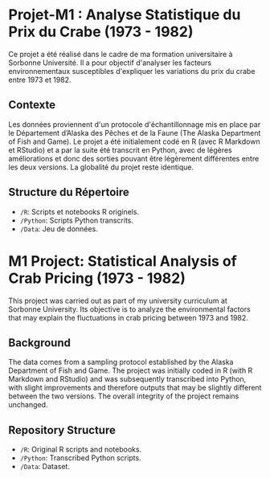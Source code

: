 # Projet-M1 : Analyse Statistique du Prix du Crabe (1973 - 1982)

Ce projet a été réalisé dans le cadre de ma formation universitaire à Sorbonne Université. Il a pour objectif d'analyser les facteurs environnementaux susceptibles d'expliquer les variations du prix du crabe entre 1973 et 1982.

## Contexte

Les données proviennent d'un protocole d'échantillonnage mis en place par le Département d’Alaska des Pêches et de la Faune (The Alaska Department of Fish and Game). Le projet a été initialement codé en R (avec R Markdown et RStudio) et a par la suite été transcrit en Python, avec de légères améliorations et donc des sorties pouvant être légèrement différentes entre les deux versions. La globalité du projet reste identique.

## Structure du Répertoire

- `/R`: Scripts et notebooks R originels.
- `/Python`: Scripts Python transcrits.
- `/Data`: Jeu de données.

# M1 Project: Statistical Analysis of Crab Pricing (1973 - 1982)

This project was carried out as part of my university curriculum at Sorbonne University. Its objective is to analyze the environmental factors that may explain the fluctuations in crab pricing between 1973 and 1982.

## Background

The data comes from a sampling protocol established by the Alaska Department of Fish and Game. The project was initially coded in R (with R Markdown and RStudio) and was subsequently transcribed into Python, with slight improvements and therefore outputs that may be slightly different between the two versions. The overall integrity of the project remains unchanged.

## Repository Structure

- `/R`: Original R scripts and notebooks.
- `/Python`: Transcribed Python scripts.
- `/Data`: Dataset.
